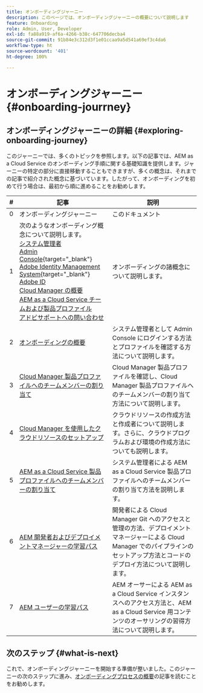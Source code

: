 ```yaml
---
title: オンボーディングジャーニー
description: このページでは、オンボーディングジャーニーの概要について説明します
feature: Onboarding
role: Admin, User, Developer
exl-id: fa88a919-af6a-4266-b38c-647706decba4
source-git-commit: 91b84e3c312d3f1e01ccaa9a5d541a69ef3c4da6
workflow-type: ht
source-wordcount: '401'
ht-degree: 100%

---
```


# オンボーディングジャーニー {#onboarding-jourrney}

## オンボーディングジャーニーの詳細 {#exploring-onboarding-journey}

このジャーニーでは、多くのトピックを参照します。以下の記事では、AEM as a Cloud Service のオンボーディング手順に関する基礎知識を提供します。ジャーニーの特定の部分に直接移動することもできますが、多くの概念は、それまでの記事で紹介された概念に基づいています。したがって、オンボーディングを初めて行う場合は、最初から順に進めることをお勧めします。

| # | 記事 | 説明 |
|---|---|---|
| 0 | オンボーディングジャーニー | このドキュメント |
| 1 | 次のようなオンボーディング概念について説明します。<br>[システム管理者](https://experienceleague.adobe.com/docs/experience-manager-cloud-service/onboarding/onboarding-concepts/system-administrator.html?lang=ja)<br>[Admin Console](https://experienceleague.adobe.com/docs/experience-manager-cloud-service/onboarding/onboarding-concepts/admin-console.html?lang=ja){target=&quot;_blank&quot;}<br>[Adobe Identity Management System](https://experienceleague.adobe.com/docs/experience-manager-cloud-service/onboarding/onboarding-concepts/ims.html?lang=ja){target=&quot;_blank&quot;}<br>[Adobe ID](https://experienceleague.adobe.com/docs/experience-manager-cloud-service/onboarding/onboarding-concepts/adobe-id.html?lang=ja)<br>[Cloud Manager の概要](https://experienceleague.adobe.com/docs/experience-manager-cloud-service/onboarding/onboarding-concepts/cloud-manager-introduction.html?lang=ja)<br>[AEM as a Cloud Service チームおよび製品プロファイル](https://experienceleague.adobe.com/docs/experience-manager-cloud-service/onboarding/onboarding-concepts/aem-cs-team-product-profiles.html?lang=ja)<br>[アドビサポートへの問い合わせ](https://experienceleague.adobe.com/docs/experience-manager-cloud-service/onboarding/onboarding-concepts/onboarding-help-resources.html?lang=ja) | オンボーディングの諸概念について説明します。 |
| 2 | [オンボーディングの概要](/help/journey-onboarding/sysadmin/get-started-onboarding-journey.md) | システム管理者として Admin Console にログインする方法とプロファイルを確認する方法について説明します。 |
| 3 | [Cloud Manager 製品プロファイルへのチームメンバーの割り当て](/help/journey-onboarding/sysadmin/assign-team-members-cloud-manager.md) | Cloud Manager 製品プロファイルを確認し、Cloud Manager 製品プロファイルへのチームメンバーの割り当て方法について説明します。 |
| 4 | [Cloud Manager を使用したクラウドリソースのセットアップ](/help/journey-onboarding/sysadmin/setup-cloud-resources-via-cloud-manager.md) | クラウドリソースの作成方法と作成者について説明します。さらに、クラウドプログラムおよび環境の作成方法についても説明します。 |
| 5 | [AEM as a Cloud Service 製品プロファイルへのチームメンバーの割り当て](/help/journey-onboarding/sysadmin/assign-team-members-aem-cloud-service.md) | システム管理者による AEM as a Cloud Service 製品プロファイルへのチームメンバーの割り当て方法を説明します。 |
| 6 | [AEM 開発者およびデプロイメントマネージャーの学習パス](/help/journey-onboarding/sysadmin/learning-path-developers-deploymentmanagers.md) | 開発者による Cloud Manager Git へのアクセスと管理の方法、デプロイメントマネージャーによる Cloud Manager でのパイプラインのセットアップ方法とコードのデプロイ方法について説明します。 |
| 7 | [AEM ユーザーの学習パス](/help/journey-onboarding/sysadmin/learning-path-aem-users.md) | AEM オーサーによる AEM as a Cloud Service インスタンスへのアクセス方法と、AEM as a Cloud Service 用コンテンツのオーサリングの習得方法について説明します。 |

## 次のステップ {#what-is-next}

これで、オンボーディングジャーニーを開始する準備が整いました。このジャーニーの次のステップに進み、[オンボーディングプロセスの概要](/help/journey-onboarding/sysadmin/get-started-onboarding-journey.md)の記事を読むことをお勧めします。
